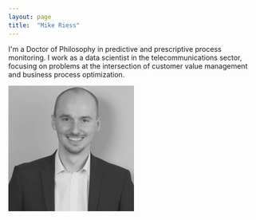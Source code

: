 ```yaml
---
layout: page
title:  "Mike Riess"
---
```

I'm a Doctor of Philosophy in predictive and prescriptive process monitoring. I work as a data scientist in the telecommunications sector, focusing on problems at the intersection of customer value management and business process optimization. 

![Mike](Mike.png)




